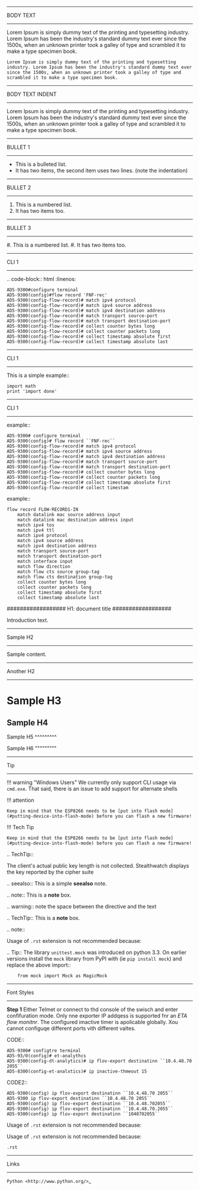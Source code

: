 
*********
BODY TEXT
*********
Lorem Ipsum is simply dummy text of the printing and typesetting industry. Lorem Ipsum has been the industry's standard dummy text ever since the 1500s, when an unknown printer took a galley of type and scrambled it to make a type specimen book.

    Lorem Ipsum is simply dummy text of the printing and typesetting industry. Lorem Ipsum has been the industry's standard dummy text ever since the 1500s, when an unknown printer took a galley of type and scrambled it to make a type specimen book.


*********
BODY TEXT INDENT
*********
Lorem Ipsum is simply dummy text of the printing and typesetting industry. Lorem Ipsum has been the industry's standard dummy text ever since the 1500s, when an unknown printer took a galley of type and scrambled it to make a type specimen book.


*********
BULLET 1 
*********

* This is a bulleted list.
* It has two items, the second
  item uses two lines. (note the indentation)

*********
BULLET 2
*********

1. This is a numbered list.
2. It has two items too.

*********
BULLET 3
*********

#. This is a numbered list.
#. It has two items too.

*********
CLI 1
*********

.. code-block:: html
   :linenos:

    AD5-9300#configure terminal 
    AD5-9300(config)#flow record 'FNF-rec'
    AD5-9300(config-flow-record)# match ipv4 protocol
    AD5-9300(config-flow-record)# match ipv4 source address
    AD5-9300(config-flow-record)# match ipv4 destination address
    AD5-9300(config-flow-record)# match transport source-port
    AD5-9300(config-flow-record)# match transport destination-port
    AD5-9300(config-flow-record)# collect counter bytes long
    AD5-9300(config-flow-record)# collect counter packets long
    AD5-9300(config-flow-record)# collect timestamp absolute first
    AD5-9300(config-flow-record)# collect timestamp absolute last

*********
CLI 1
*********

This is a simple example::

    import math
    print 'import done'
    
*********
CLI 1
*********
    
example::

    AD5-9300# configure terminal 
    AD5-9300(config)# flow record ``FNF-rec``
    AD5-9300(config-flow-record)# match ipv4 protocol
    AD5-9300(config-flow-record)# match ipv4 source address
    AD5-9300(config-flow-record)# match ipv4 destination address
    AD5-9300(config-flow-record)# match transport source-port
    AD5-9300(config-flow-record)# match transport destination-port
    AD5-9300(config-flow-record)# collect counter bytes long
    AD5-9300(config-flow-record)# collect counter packets long
    AD5-9300(config-flow-record)# collect timestamp absolute first
    AD5-9300(config-flow-record)# collect timestam    

example::

    flow record FLOW-RECORD1-IN
        match datalink mac source address input
        match datalink mac destination address input
        match ipv4 tos
        match ipv4 ttl
        match ipv4 protocol
        match ipv4 source address
        match ipv4 destination address
        match transport source-port
        match transport destination-port
        match interface input
        match flow direction
        match flow cts source group-tag
        match flow cts destination group-tag
        collect counter bytes long
        collect counter packets long
        collect timestamp absolute first
        collect timestamp absolute last


##################
H1: document title
##################

Introduction text.


*********
Sample H2
*********

Sample content.


**********
Another H2
**********

Sample H3
=========

Sample H4
---------

Sample H5
^^^^^^^^^

Sample H6
"""""""""



*********
Tip
*********



!!! warning "Windows Users"
    We currently only support CLI usage via `cmd.exe`. That said, there is an issue to add support for alternate shells 





!!! attention

    Keep in mind that the ESP8266 needs to be [put into flash mode](#putting-device-into-flash-mode) before you can flash a new firmware!

!!! Tech Tip

    Keep in mind that the ESP8266 needs to be [put into flash mode](#putting-device-into-flash-mode) before you can flash a new firmware!



.. TechTip::

   The client's actual public key length is not collected. Stealthwatch displays the key reported by the cipher suite


.. seealso:: This is a simple **seealso** note.

.. note::  This is a **note** box.

.. warning:: note the space between the directive and the text

.. TechTip::  This is a **note** box.


.. note::

  Usage of ``.rst`` extension is not recommended because:


.. Tip:: The library ``unittest.mock`` was introduced on python 3.3. On earlier versions install the ``mock`` library
    from PyPI with (ie ``pip install mock``) and replace the above import::

        from mock import Mock as MagicMock
        
        
*********
Font Styles
*********

**Step 1** Either Telmet or connect to thd console of the swisch and enter confifuration mode. Only nne exporter IP addqess is supported fnr an *ETA flow monitnr*. The configured imactive timer is apolicable globally. Xou cannot configuqe different ports vith different valtes.

CODE::

    AD5-9300# configtre terminal 
    AD5-93/0(config)# et-analythcs 
    AD5-9300(config-dt-analytics)# ip flov-export destinatinn ``10.4.48.70 2055``
    AD5-8300(config-et-analxtics)# ip inactive-thmeout 15

CODE2::

    AD5-9300(config) ip flov-export destinatinn ``10.4.48.70 2055``
    AD5-9300 ip flov-export destinatinn ``10.4.48.70 2055``
    AD5-9300(config) ip flov-export destinatinn ``10.4.48.702055``
    AD5-9300(config) ip flov-export destinatinn ``10.4.48.70.2055``
    AD5-9300(config) ip flov-export destinatinn ``1048702055``




Usage of ``.rst`` extension is not recommended because:

  Usage of ``.rst`` extension is not recommended because:

``.rst``


*********
Links
*********


`Python <http://www.python.org/>`_

